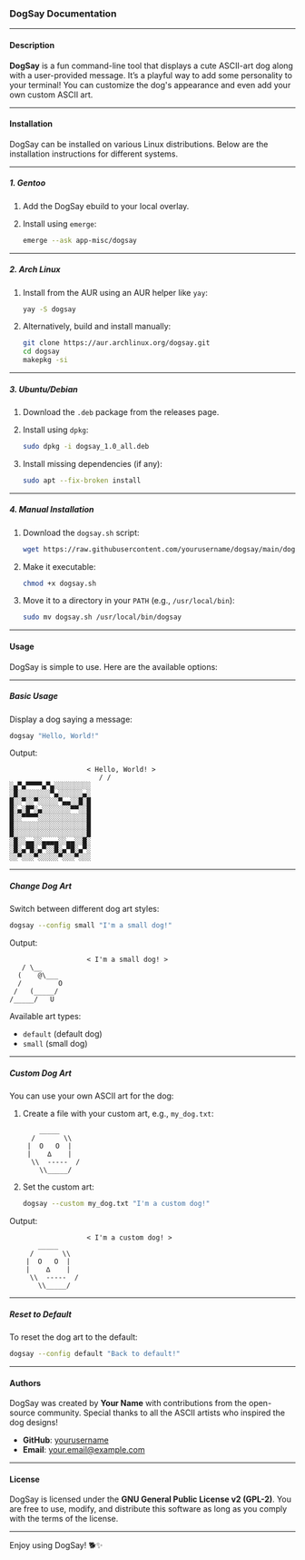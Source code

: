 ### DogSay Documentation

---

#### **Description**

**DogSay** is a fun command-line tool that displays a cute ASCII-art dog along with a user-provided message. It’s a playful way to add some personality to your terminal! You can customize the dog's appearance and even add your own custom ASCII art.

---

#### **Installation**

DogSay can be installed on various Linux distributions. Below are the installation instructions for different systems.

---

##### **1. Gentoo**

1. Add the DogSay ebuild to your local overlay.
2. Install using `emerge`:

   ```bash
   emerge --ask app-misc/dogsay
   ```

---

##### **2. Arch Linux**

1. Install from the AUR using an AUR helper like `yay`:

   ```bash
   yay -S dogsay
   ```

2. Alternatively, build and install manually:

   ```bash
   git clone https://aur.archlinux.org/dogsay.git
   cd dogsay
   makepkg -si
   ```

---

##### **3. Ubuntu/Debian**

1. Download the `.deb` package from the releases page.
2. Install using `dpkg`:

   ```bash
   sudo dpkg -i dogsay_1.0_all.deb
   ```

3. Install missing dependencies (if any):

   ```bash
   sudo apt --fix-broken install
   ```

---

##### **4. Manual Installation**

1. Download the `dogsay.sh` script:

   ```bash
   wget https://raw.githubusercontent.com/yourusername/dogsay/main/dogsay.sh
   ```

2. Make it executable:

   ```bash
   chmod +x dogsay.sh
   ```

3. Move it to a directory in your `PATH` (e.g., `/usr/local/bin`):

   ```bash
   sudo mv dogsay.sh /usr/local/bin/dogsay
   ```

---

#### **Usage**

DogSay is simple to use. Here are the available options:

---

##### **Basic Usage**

Display a dog saying a message:

```bash
dogsay "Hello, World!"
```

Output:

```
                   < Hello, World! >
                      / /
░▄▀▄▀▀▀▀▄▀▄░░░░░░░░░
░█░░░░░░░░▀▄░░░░░░▄░
█░░▀░░▀░░░░░▀▄▄░░█░█
█░▄░█▀░▄░░░░░░░▀▀░░█
█░░▀▀▀▀░░░░░░░░░░░░█
█░░░░░░░░░░░░░░░░░░█
█░░░░░░░░░░░░░░░░░░█
░█░░▄▄░░▄▄▄▄░░▄▄░░█░
░█░▄▀█░▄▀░░█░▄▀█░▄▀░
░░▀░░░▀░░░░░▀░░░▀░░░
```

---

##### **Change Dog Art**

Switch between different dog art styles:

```bash
dogsay --config small "I'm a small dog!"
```

Output:

```
                   < I'm a small dog! >
   / \__
  (    @\___
  /         O
 /   (_____/
/_____/   U
```

Available art types:
- `default` (default dog)
- `small` (small dog)

---

##### **Custom Dog Art**

You can use your own ASCII art for the dog:

1. Create a file with your custom art, e.g., `my_dog.txt`:

   ```
       _____
     /       \\
    |  O   O  |
    |    ∆    |
     \\  -----  /
       \\_____/
   ```

2. Set the custom art:

   ```bash
   dogsay --custom my_dog.txt "I'm a custom dog!"
   ```

Output:

```
                   < I'm a custom dog! >
       _____
     /       \\
    |  O   O  |
    |    ∆    |
     \\  -----  /
       \\_____/
```

---

##### **Reset to Default**

To reset the dog art to the default:

```bash
dogsay --config default "Back to default!"
```

---

#### **Authors**

DogSay was created by **Your Name** with contributions from the open-source community. Special thanks to all the ASCII artists who inspired the dog designs!

- **GitHub**: [yourusername](https://github.com/yourusername)
- **Email**: your.email@example.com

---

#### **License**

DogSay is licensed under the **GNU General Public License v2 (GPL-2)**. You are free to use, modify, and distribute this software as long as you comply with the terms of the license.

---

Enjoy using DogSay! 🐕✨

